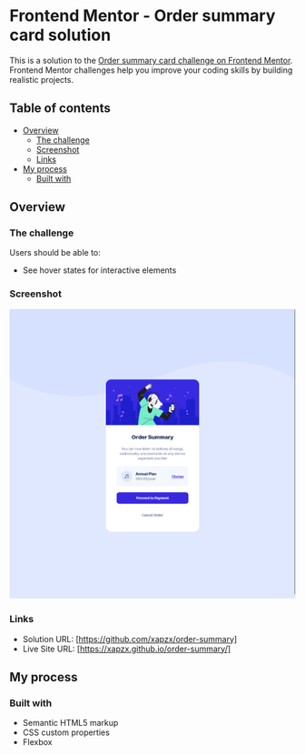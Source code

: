# Frontend Mentor - Order summary card solution

This is a solution to the [Order summary card challenge on Frontend Mentor](https://www.frontendmentor.io/challenges/order-summary-component-QlPmajDUj). Frontend Mentor challenges help you improve your coding skills by building realistic projects. 

## Table of contents

- [Overview](#overview)
  - [The challenge](#the-challenge)
  - [Screenshot](#screenshot)
  - [Links](#links)
- [My process](#my-process)
  - [Built with](#built-with)

## Overview

### The challenge

Users should be able to:

- See hover states for interactive elements

### Screenshot

![Screenshot of Desktop Design](./screenshot/screenshot.png)

### Links

- Solution URL: [https://github.com/xapzx/order-summary]
- Live Site URL: [https://xapzx.github.io/order-summary/]

## My process

### Built with

- Semantic HTML5 markup
- CSS custom properties
- Flexbox